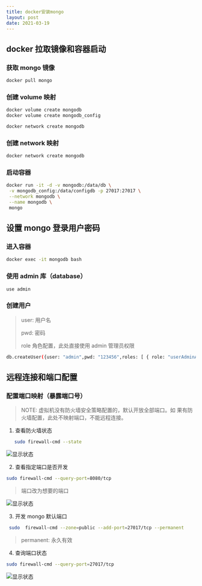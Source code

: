 ```yaml
---
title: docker安装mongo
layout: post
date: 2021-03-19
---
```


## docker 拉取镜像和容器启动

### 获取 mongo 镜像

```bash
docker pull mongo
```

### 创建 volume 映射

```bash
docker volume create mongodb
docker volume create mongodb_config

docker network create mongodb
```

### 创建 network 映射

```bash
docker network create mongodb
```

### 启动容器

```bash
docker run -it -d -v mongodb:/data/db \
 -v mongodb_config:/data/configdb -p 27017:27017 \
 --network mongodb \
 --name mongodb \
 mongo
```

## 设置 mongo 登录用户密码

### 进入容器

```bash
docker exec -it mongodb bash
```

### 使用 admin 库（database）

```bash
use admin
```

### 创建用户

> user: 用户名
>
> pwd: 密码
>
> role 角色配置，此处直接使用 admin 管理员权限

```bash
db.createUser({user: "admin",pwd: "123456",roles: [ { role: "userAdminAnyDatabase", db: "admin"}]})
```

## 远程连接和端口配置

### 配置端口映射（暴露端口号）

> NOTE: 虚拟机没有防火墙安全策略配置的，默认开放全部端口。如 果有防火墙配置，此处不映射端口，不能远程连接。

1. 查看防火墙状态

```bash
   sudo firewall-cmd --state
```

![显示状态](20210323091547.png)

2. 查看指定端口是否开发

```bash
sudo firewall-cmd --query-port=8080/tcp
```

> 端口改为想要的端口

![显示状态](20210323091932.png)

3. 开发 mongo 默认端口

```bash
 sudo  firewall-cmd --zone=public --add-port=27017/tcp --permanent
```

> permanent: 永久有效

4. 查询端口状态

```bash
sudo firewall-cmd --query-port=27017/tcp
```

![显示状态](20210323092306.png)
